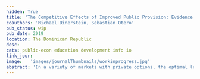 ```yaml
---
hidden: True
title: 'The Competitive Effects of Improved Public Provision: Evidence from a Large School Expansion Program'
coauthors: 'Michael Dinerstein, Sebastian Otero'
pub_status: wip
pub_date: 2019
location: The Dominican Republic
desc:
cats: public-econ education development info io
link_jour:
image:   'images/journalThumbnails/workinprogress.jpg'
abstract: 'In a variety of markets with private options, the optimal level of public provision may require balancing a tradeoff between reducing private options’ market power with the possibility of crowding out potentially high-quality products. These considerations are particularly relevant in many developing countries’ education systems where private schools capture high market shares while public schools are overcrowded. We study the equilibrium effects of public provision in the context of a large expansion of public schools in the Dominican Republic. Over a five-year period, the government aimed to increase the number of public school classrooms by 78 percent. Using an event study framework, we estimate the effect of a new public school on neighborhood outcomes and competing private schools, where we instrument for how quickly the public school construction project finished with whether the procurement lottery randomly assigned the project to a firm or an unaffiliated individual. We find that a new public increased neighborhood students’ test scores, both in the public and private sectors. As public enrollment increased, a large number of private schools closed while the surviving schools lowered prices and increased investment in school quality. To study how the provision of high quality schools varies with the level of public provision, and to compare the effects to the alternative policy of public financing, we specify an empirical model of demand (students choosing schools) and supply (schools choosing whether to stay open, how much to invest in quality, and what price to charge). '
---
```

